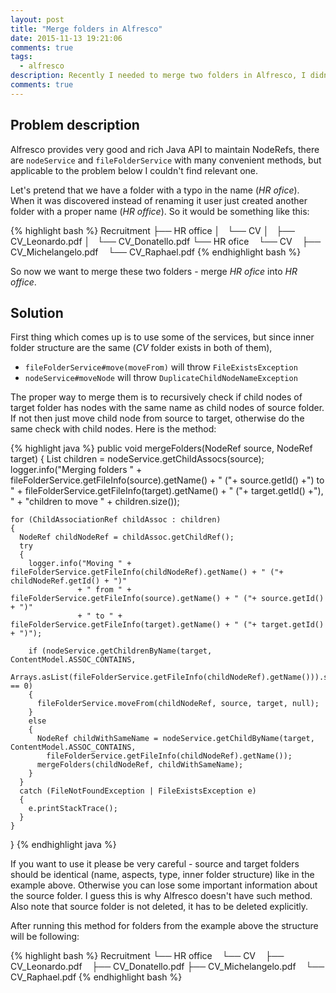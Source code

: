 ```yaml
---
layout: post
title: "Merge folders in Alfresco"
date: 2015-11-13 19:21:06
comments: true
tags: 
  - alfresco
description: Recently I needed to merge two folders in Alfresco, I didn't find any relevant method so I come up with following utility method to merge folders.
comments: true
---
```


## Problem description

Alfresco provides very good and rich Java API to maintain NodeRefs, there are `nodeService` and `fileFolderService` with many convenient methods, but applicable to the problem below I couldn't find relevant one.

Let's pretend that we have a folder with a typo in the name (*HR ofice*). When it was discovered instead of renaming it user just created another folder with a proper name (*HR office*). So it would be something like this:

{% highlight bash %}
Recruitment
├── HR office
│   └── CV
│       ├── CV_Leonardo.pdf
│       └── CV_Donatello.pdf
└── HR ofice
    └── CV
        ├── CV_Michelangelo.pdf
        └── CV_Raphael.pdf
{% endhighlight bash %}

So now we want to merge these two folders - merge *HR ofice* into *HR office*.

## Solution

First thing which comes up is to use some of the services, but since inner folder structure are the same (*CV* folder exists in both of them),

 - `fileFolderService#move(moveFrom)` will throw `FileExistsException`
 - `nodeService#moveNode` will throw `DuplicateChildNodeNameException`
 
The proper way to merge them is to recursively check if child nodes of target folder has nodes with the same name as child nodes of source folder. If not then just move child node from source to target, otherwise do the same check with child nodes. Here is the method:


{% highlight java %}
public void mergeFolders(NodeRef source, NodeRef target)
  {
    List<ChildAssociationRef> children = nodeService.getChildAssocs(source);
    logger.info("Merging folders "
                + fileFolderService.getFileInfo(source).getName() + " ("+ source.getId() +") to "
                + fileFolderService.getFileInfo(target).getName() + " ("+ target.getId() +"), "
                + "children to move " + children.size());

    for (ChildAssociationRef childAssoc : children)
    {
      NodeRef childNodeRef = childAssoc.getChildRef();
      try
      {
        logger.info("Moving " + fileFolderService.getFileInfo(childNodeRef).getName() + " ("+ childNodeRef.getId() + ")"
                   + " from " + fileFolderService.getFileInfo(source).getName() + " ("+ source.getId() + ")"
                   + " to " + fileFolderService.getFileInfo(target).getName() + " ("+ target.getId() + ")");

        if (nodeService.getChildrenByName(target, ContentModel.ASSOC_CONTAINS,
          Arrays.asList(fileFolderService.getFileInfo(childNodeRef).getName())).size() == 0)
        {
          fileFolderService.moveFrom(childNodeRef, source, target, null);
        }
        else
        {
          NodeRef childWithSameName = nodeService.getChildByName(target, ContentModel.ASSOC_CONTAINS,
            fileFolderService.getFileInfo(childNodeRef).getName());
          mergeFolders(childNodeRef, childWithSameName);
        }
      }
      catch (FileNotFoundException | FileExistsException e)
      {
        e.printStackTrace();
      }
    }
  }
{% endhighlight java %}

If you want to use it please be very careful - source and target folders should be identical (name, aspects, type, inner folder structure) like in the example above. Otherwise you can lose some important information about the source folder. I guess this is why Alfresco doesn't have such method. Also note that source folder is not deleted, it has to be deleted explicitly. 

After running this method for folders from the example above the structure will be following:

{% highlight bash %}
Recruitment
└── HR office
    └── CV
        ├── CV_Leonardo.pdf
        ├── CV_Donatello.pdf
        ├── CV_Michelangelo.pdf
        └── CV_Raphael.pdf
{% endhighlight bash %}

